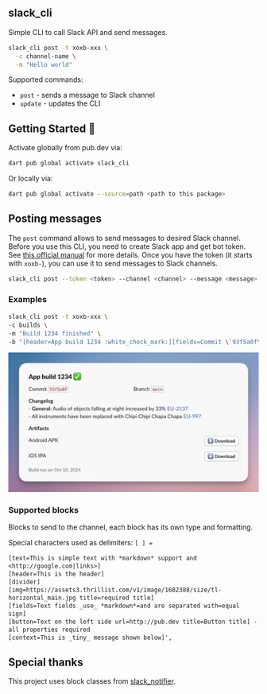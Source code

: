 ## slack_cli

Simple CLI to call Slack API and send messages.

```sh
slack_cli post -t xoxb-xxx \
  -c channel-name \
  -m "Hello world"
```

Supported commands:

- `post` - sends a message to Slack channel
- `update` - updates the CLI

## Getting Started 🚀

Activate globally from pub.dev via:

```sh
dart pub global activate slack_cli
```

Or locally via:

```sh
dart pub global activate --source=path <path to this package>
```

## Posting messages

The `post` command allows to send messages to desired Slack channel. Before you use this CLI, you need to create Slack app and get bot token. See [this official manual](https://api.slack.com/quickstart) for more details. Once you have the token (it starts with `xoxb-`), you can use it to send messages to Slack channels.

```sh
slack_cli post --token <token> --channel <channel> --message <message> --blocks <blocks>
```

### Examples

```sh
slack_cli post -t xoxb-xxx \
-c builds \
-m "Build 1234 finished" \
-b "[header=App build 1234 :white_check_mark:][fields=Commit \`93f5a0f\`=Branch \`main\`][text=*Changelog*\n - *General*: Audio of objects falling at night increased by 33% <https://google.com|EU-2137>\n - All instruments have been replaced with Chipi Chipi Chapa Chapa <https://google.com|EU-997>][text=*Artifacts*][button=Android APK url=http://google.com title=:arrow_down: Download][button=iOS IPA url=http://google.com title=:arrow_down: Download][context=Build run on Oct 10, 2024]"
```

![](example/screenshots/slack_cli_output.png)

### Supported blocks

Blocks to send to the channel, each block has its own type and formatting.

Special characters used as delimiters: `[ ] =`

```
[text=This is simple text with *markdown* support and <http://google.com|links>]
[header=This is the header]
[divider]
[img=https://assets3.thrillist.com/v1/image/1682388/size/tl-horizontal_main.jpg title=required title]
[fields=Text fields _use_ *markdown*=and are separated with=equal sign]
[button=Text on the left side url=http://pub.dev title=Button title] - all properties required
[context=This is _tiny_ message shown below]',
```

## Special thanks

This project uses block classes from [slack_notifier](https://pub.dev/packages/slack_notifier).
